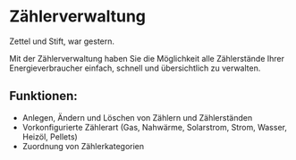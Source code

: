 Zählerverwaltung
================

Zettel und Stift, war gestern.

Mit der Zählerverwaltung haben Sie die Möglichkeit alle Zählerstände
Ihrer Energieverbraucher einfach, schnell und übersichtlich zu verwalten.

Funktionen:
-----------
- Anlegen, Ändern und Löschen von Zählern und Zählerständen
- Vorkonfigurierte Zählerart (Gas, Nahwärme, Solarstrom, Strom, Wasser, Heizöl, Pellets)
- Zuordnung von Zählerkategorien
